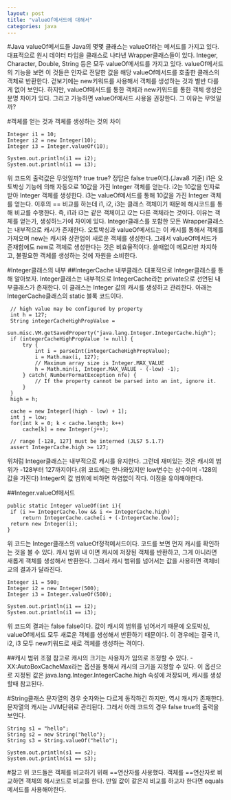 ```yaml
---
layout: post
title: "valueOf메서드에 대해서"
categories: java
---
```


#Java valueOf메서드들
Java의 몇몇 클래스는 valueOf라는 메서드를 가지고 있다. 대표적으로 원시 데이터 타입을 클래스로 나타낸 Wrapper클래스들이 있다. Integer, Character, Double, String 등은 모두 valueOf메서드를 가지고 있다. valueOf메서드의 기능을 보면 이 것들은 인자로 전달한 값을 해당 valueOf메서드를 호출한 클래스의 객체로 반환한다. 걷보기에는 new키워드를 사용해서 객체를 생성하는 것과 별반 다를게 없어 보인다. 하지만, valueOf메서드를 통한 객체과 new키워드를 통한 객체 생성은 분명 차이가 있다. 그리고 가능하면 valueOf메서드 사용을 권장한다. 그 이유는 무엇일까?

#객체를 얻는 것과 객체를 생성하는 것의 차이

	Integer i1 = 10;
	Integer i2 = new Integer(10);
	Integer i3 = Integer.valueOf(10);
	
	System.out.println(i1 == i2);
	System.out.println(i1 == i3);
	
위 코드의 출력값은 무엇일까? true true? 정답은 false true이다.(Java8 기준) i1은 오토박싱 기능에 의해 자동으로 10값을 가진 Integer 객체를 얻는다. i2는 10값을 인자로 받아 Integer 객체를 생성한다. i3는 valueOf메서드를 통해 10값을 가진 Integer 객체를 얻는다. 이후의 == 비교를 하는데 i1, i2, i3는 클래스 객체이기 때문에 해시코드를 통해 비교를 수행한다. 즉, i1과 i3는 같은 객체이고 i2는 다른 객체라는 것이다. 이유는 객체를 얻는가, 생성하느가에 차이에 있다. Integer클래스를 포함한 모든 Wrapper클래스는 내부적으로 캐시가 존재한다. 오토박싱과 valueOf메서드는 이 캐시를 통해서 객체를 가져오며 new는 캐시와 상관업이 새로운 객체를 생성한다. 그래서 valueOf메서드가 존재함에도 new로 객체로 생성한다는 것은 비효율적이다. 쓸때없이 메모리만 차지하고, 불필요한 객체를 생성하는 것에 자원을 소비한다.  

#Integer클래스의 내부
##IntegerCache 내부클래스
대표적으로 Integer클래스를 통해 알아보자. Integer클래스는 내부적으로 IntegerCache라는 private으로 선언된 내부클래스가 존재한다. 이 클래스는 Integer 값의 캐시를 생성하고 관리한다. 아래는 IntegerCache클래스의 static 블록 코드이다.

     // high value may be configured by property
     int h = 127;
     String integerCacheHighPropValue =
         sun.misc.VM.getSavedProperty("java.lang.Integer.IntegerCache.high");
     if (integerCacheHighPropValue != null) {
         try {
             int i = parseInt(integerCacheHighPropValue);
             i = Math.max(i, 127);
             // Maximum array size is Integer.MAX_VALUE
             h = Math.min(i, Integer.MAX_VALUE - (-low) -1);
         } catch( NumberFormatException nfe) {
             // If the property cannot be parsed into an int, ignore it.
         }
     }
     high = h;

     cache = new Integer[(high - low) + 1];
     int j = low;
     for(int k = 0; k < cache.length; k++)
         cache[k] = new Integer(j++);

     // range [-128, 127] must be interned (JLS7 5.1.7)
     assert IntegerCache.high >= 127;

위처럼 Integer클래스는 내부적으로 캐시를 유지한다. 그런데 재미있는 것은 캐시의 범위가 -128부터 127까지이다.(위 코드에는 안나와있지만 low변수는 상수이며 -128의 값을 가진다)  Integer의 값 범위에 비하면 하염없이 작다. 이점을 유이해야한다. 

##Integer.valueOf메서드

	public static Integer valueOf(int i){
     if (i >= IntegerCache.low && i <= IntegerCache.high)
         return IntegerCache.cache[i + (-IntegerCache.low)];
     return new Integer(i);
	}

위 코드는 Integer클래스의 valueOf정적메서드이다. 코드를 보면 먼저 캐시를 확인하는 것을 볼 수 있다. 캐시 범위 내 이면 캐시에 저장된 객체를 반환하고, 그게 아니라면 새롭게 객체를 생성해서 반환한다. 그래서 캐시 범위를 넘어서는 값을 사용하면 객체비교의 결과가 달라진다.

	Integer i1 = 500;
	Integer i2 = new Integer(500);
	Integer i3 = Integer.valueOf(500);
	
	System.out.println(i1 == i2);
	System.out.println(i1 == i3);

위 코드의 결과는 false false이다. 값이 캐시의 범위를 넘어서기 때문에 오토박싱, valueOf메서드 모두 새로운 객체를 생성해서 반환하기 때문이다. 이 경우에는 결국 i1, i2, i3 모두 new키워드로 새로 객체를 생성하는 격이다.

##캐시 범위 조절
참고로 캐시의 크기는 사용자가 임의로 조정할 수 있다. -XX:AutoBoxCacheMax라는 옵션을 통해서 캐시의 크기을 지정할 수 있다. 이 옵션으로 지정된 값은 java.lang.Integer.IntegerCache.high 속성에 저장되며, 캐시를 생성할때 참고된다.

#String클래스
문자열의 경우 숫자와는 다르게 동작하긴 하지만, 역시 캐시가 존재한다. 문자열의 캐시는 JVM단위로 관리된다. 그래서 아래 코드의 경우 false true의 출력을 보인다. 

	String s1 = "hello";
	String s2 = new String("hello");
	String s3 = String.valueOf("hello");
	
	System.out.println(s1 == s2);
	System.out.println(s1 == s3);

#참고
위 코드들은 객체를 비교하기 위해 ==연산자를 사용했다. 객체를 ==연산자로 비교하면 객체의 해시코드로 비교를 한다. 만일 값이 같은지 비교를 하고자 한다면 equals메서드를 사용해야한다.
